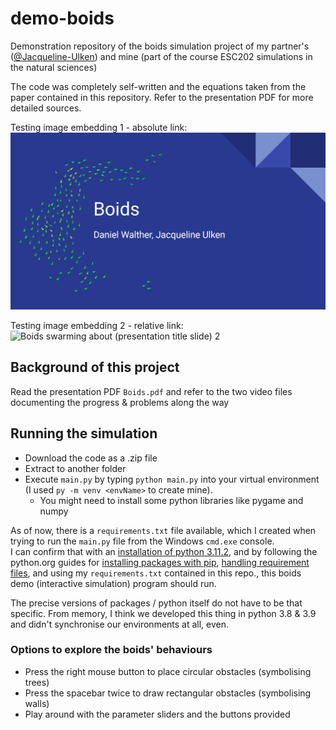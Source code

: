 # demo-boids
Demonstration repository of the boids simulation project of my partner's ([@Jacqueline-Ulken](https://github.com/Jacqueline-Ulken))
and mine (part of the course ESC202 simulations in the natural sciences)

The code was completely self-written and the equations taken from the paper contained in this repository. Refer to the presentation PDF for more detailed sources.

Testing image embedding 1 - absolute link:
![Boids swarming about (presentation title slide) 1](https://github.com/radRoy/demo-boids/blob/master/Boids_pdf_title_screen.png)

Testing image embedding 2 - relative link:
![Boids swarming about (presentation title slide) 2](demo-boids/Boids_pdf_title_screen.png)

## Background of this project
Read the presentation PDF `Boids.pdf` and refer to the two video files documenting the progress & problems along the way

## Running the simulation
- Download the code as a .zip file
- Extract to another folder
- Execute `main.py` by typing `python main.py` into your virtual environment (I used `py -m venv <envName>` to create mine).
  - You might need to install some python libraries like pygame and numpy

As of now, there is a `requirements.txt` file available, which I created when trying to run the `main.py` file from the Windows `cmd.exe` console.  
I can confirm that with an [installation of python 3.11.2](https://www.python.org/downloads/release/python-3112/), and by following the python.org guides for [installing packages with pip](https://packaging.python.org/en/latest/guides/installing-using-pip-and-virtual-environments/), [handling requirement files](https://pip.pypa.io/en/latest/user_guide/#requirements-files), and using my `requirements.txt` contained in this repo., this boids demo (interactive simulation) program should run.

The precise versions of packages / python itself do not have to be that specific. From memory, I think we developed this thing in python 3.8 & 3.9 and didn't synchronise our environments at all, even.

### Options to explore the boids' behaviours
- Press the right mouse button to place circular obstacles (symbolising trees)
- Press the spacebar twice to draw rectangular obstacles (symbolising walls)
- Play around with the parameter sliders and the buttons provided

